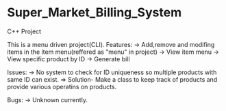 # Super_Market_Billing_System
C++ Project

This is a menu driven project(CLI). 
Features:
-> Add,remove and modifing items in the item menu(reffered as "menu" in project)
-> View item menu
-> View specific product by ID
-> Generate bill

Issues:
-> No system to check for ID uniqueness so multiple products with same ID can exist.
    => Solution- Make a class to keep track of products and provide various operatins on products.

Bugs:
-> Unknown currently.
